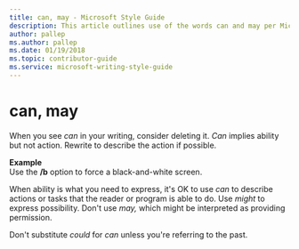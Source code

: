 ```yaml
---
title: can, may - Microsoft Style Guide
description: This article outlines use of the words can and may per Microsoft style guidelines, with examples.
author: pallep
ms.author: pallep
ms.date: 01/19/2018
ms.topic: contributor-guide
ms.service: microsoft-writing-style-guide
---
```


# can, may

When you see *can* in your writing, consider deleting it. *Can* implies ability but not action. Rewrite to describe the action if possible. 

**Example**  
Use the **/b** option to force a black-and-white screen.

When ability is what you need to express, it's OK to use *can* to describe actions or tasks that the reader or program is able to do. Use *might* to express possibility. Don't use *may,* which might be interpreted as providing permission.

Don't substitute *could* for *can* unless you're referring to the past. 
